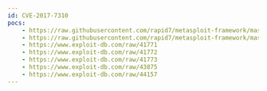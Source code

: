 ```yaml
---
id: CVE-2017-7310
pocs:
    - https://raw.githubusercontent.com/rapid7/metasploit-framework/master/modules/exploits/windows/fileformat/dupscout_xml.rb
    - https://raw.githubusercontent.com/rapid7/metasploit-framework/master/modules/exploits/windows/fileformat/syncbreeze_xml.rb
    - https://www.exploit-db.com/raw/41771
    - https://www.exploit-db.com/raw/41772
    - https://www.exploit-db.com/raw/41773
    - https://www.exploit-db.com/raw/43875
    - https://www.exploit-db.com/raw/44157
---
```

